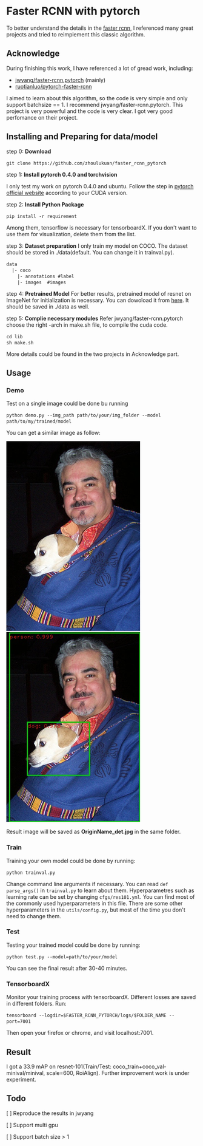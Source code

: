 # Faster RCNN with pytorch
To better understand the details in the [faster rcnn](https://arxiv.org/abs/1506.01497), I referenced many great projects and tried to reimplement this classic algorithm.

## Acknowledge
During finishing this work, I have referenced a lot of gread work, including:
- [jwyang/faster-rcnn.pytorch](https://github.com/jwyang/faster-rcnn.pytorch) (mainly)
- [ruotianluo/pytorch-faster-rcnn](https://github.com/ruotianluo/pytorch-faster-rcnn)

I aimed to learn about this algorithm, so the code is very simple and only support batchsize == 1. I recommend jwyang/faster-rcnn.pytorch. This project is very powerful and the code is very clear. I got very good perfomance on their project.

## Installing and Preparing for data/model
step 0: **Download**
```
git clone https://github.com/zhoulukuan/faster_rcnn_pytorch
```
step 1: **Install pytorch 0.4.0 and torchvision**

I only test my work on pytorch 0.4.0 and ubuntu. Follow the step in [pytorch official website](https://pytorch.org/get-started/previous-versions/) according to your CUDA version.

step 2: **Install Python Package**
```
pip install -r requirement
```
Among them, tensorflow is necessary for tensorboardX. If you don't want to use them for visualization, delete them from the list.

step 3: **Dataset preparation**
I only train my model on COCO. The dataset should be stored in ./data(default. You can change it in trainval.py).
```
data
  |- coco
  	|- annotations #label
  	|- images  #images
```

step 4: **Pretrained Model**
For better results, pretrained model of resnet on ImageNet for initialization is necessary. You can dowoload it from [here](). It should be saved in ./data as well.

step 5: **Complie necessary modules**
Refer jwyang/faster-rcnn.pytorch choose the right -arch in make.sh file, to compile the cuda code.
```
cd lib
sh make.sh
```
More details could be found in the two projects in Acknowledge part.

## Usage
### Demo
Test on a single image could be done bu running
```
python demo.py --img_path path/to/your/img_folder --model path/to/my/trained/model
```
You can get a similar image as follow:

![](images/img1.jpg)![](images/img1_det.jpg)

Result image will be saved as **OriginName_det.jpg** in the same folder.

### Train
Training your own model could be done by running:
```
python trainval.py
```
Change command line arguments if necessary. You can read `def parse_args()` in `trainval.py` to learn about them. Hyperparametres such as learning rate can be set by changing `cfgs/res101.yml`. You can find most of the commonly used hyperparameters in this file. There are some  other hyperparameters in the `utils/config.py`, but most of the time you don't need to change them.

### Test
Testing your trained model could be done by running:
```
python test.py --model=path/to/your/model
```
You can see the final result after 30-40 minutes.

### TensorboardX
Monitor your training process with tensorboardX. Different losses are saved in different folders. Run:
```
tensorboard --logdir=$FASTER_RCNN_PYTORCH/logs/$FOLDER_NAME --port=7001
```
Then open your firefox or chrome, and visit localhost:7001. 

## Result
I got a 33.9 mAP on resnet-101(Train/Test: coco_train+coco_val-minival/minival, scale=600, RoiAlign). Further improvement work is under experiment.

## Todo
[ ] Reproduce the results in jwyang

[ ] Support multi gpu

[ ] Support batch size > 1
